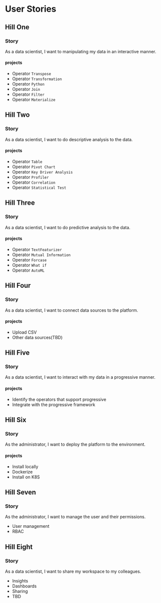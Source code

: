 # User Stories

## Hill One
### Story 
As a data scientist, I want to manipulating my data in an interactive manner.
#### projects
- Operator `Transpose`
- Operator `Transformation`
- Operator `Python`
- Operator `Join`
- Operator `Filter`
- Operator `Materialize`

## Hill Two
### Story 
As a data scientist, I want to do descriptive analysis to the data.
#### projects
- Operator `Table`
- Operator `Pivot Chart`
- Operator `Key Driver Analysis`
- Operator `Profiler`
- Operator `Correlation`
- Operator `Statistical Test`

## Hill Three
### Story 
As a data scientist, I want to do predictive analysis to the data.
#### projects
- Operator `TextFeaturizer`
- Operator `Mutual Information`
- Operator `Forcase`
- Operator `What if`
- Operator `AutoML`

## Hill Four
### Story 
As a data scientist, I want to connect data sources to the platform.
#### projects
- Upload CSV
- Other data sources(TBD)

## Hill Five
### Story 
As a data scientist, I want to interact with my data in a progressive manner.
#### projects
- Identify the operators that support progressive
- Integrate with the progressive framework

## Hill Six
### Story 
As the administrator, I want to deploy the platform to the environment.
#### projects
- Install locally
- Dockerize
- Install on K8S

## Hill Seven
### Story 
As the administrator, I want to manage the user and their permissions.
- User management
- RBAC

## Hill Eight
### Story 
As a data scientist, I want to share my workspace to my colleagues.
- Insights
- Dashboards
- Sharing
- TBD